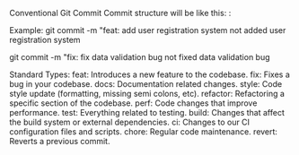 Conventional Git Commit
Commit structure will be like this: <type>: <description>

Example:
git commit -m "feat: add user registration system not added user registration system

git commit -m "fix: fix data validation bug not fixed data validation bug

Standard Types:
feat: Introduces a new feature to the codebase.
fix: Fixes a bug in your codebase.
docs: Documentation related changes.
style: Code style update (formatting, missing semi colons, etc).
refactor: Refactoring a specific section of the codebase.
perf: Code changes that improve performance.
test: Everything related to testing.
build: Changes that affect the build system or external dependencies.
ci: Changes to our CI configuration files and scripts.
chore: Regular code maintenance.
revert: Reverts a previous commit.
